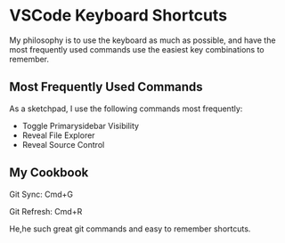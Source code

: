 # VSCode Keyboard Shortcuts

My philosophy is to use the keyboard as much as possible, and have the most frequently used commands use the easiest key combinations to remember.

## Most Frequently Used Commands

As a sketchpad, I use the following commands most frequently:

- Toggle Primarysidebar Visibility
- Reveal File Explorer
- Reveal Source Control

## My Cookbook

Git Sync: Cmd+G

Git Refresh: Cmd+R

He,he such great git commands and easy to remember shortcuts.
